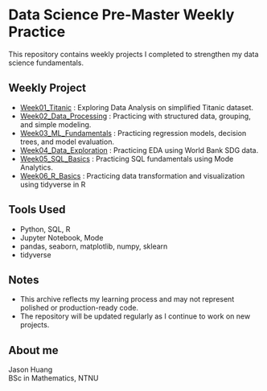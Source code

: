 # Data Science Pre-Master Weekly Practice

This repository contains weekly projects I completed to strengthen my data science fundamentals.

## Weekly Project

- [Week01_Titanic](./Week01_Titanic) : Exploring Data Analysis on simplified Titanic dataset.
- [Week02_Data_Processing](./Week02_Data_Processing) : Practicing with structured data, grouping, and simple modeling.
- [Week03_ML_Fundamentals](./Week03_ML_Fundamentals) : Practicing regression models, decision trees, and model evaluation.
- [Week04_Data_Exploration](./Week04_Data_Exploration) : Practicing EDA using World Bank SDG data.
- [Week05_SQL_Basics](./Week05_SQL_Basics) : Practicing SQL fundamentals using Mode Analytics.
- [Week06_R_Basics](./Week06_R_Basics) : Practicing data transformation and visualization using tidyverse in R

## Tools Used

- Python, SQL, R
- Jupyter Notebook, Mode
- pandas, seaborn, matplotlib, numpy, sklearn
- tidyverse
  
## Notes

- This archive reflects my learning process and may not represent polished or production-ready code.
- The repository will be updated regularly as I continue to work on new projects.

## About me

Jason Huang  
BSc in Mathematics, NTNU 

